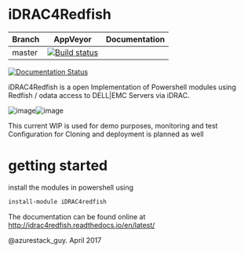 # iDRAC4Redfish
| Branch | AppVeyor | Documentation | 
| ------ | -------- | ------------- | 
| master | [![Build status](https://ci.appveyor.com/api/projects/status/7ft0dny2738lli8s/branch/master?svg=true)](https://ci.appveyor.com/project/bottkars/idrac4redfish)|
[![Documentation Status](https://readthedocs.org/projects/idrac4redfish/badge/?version=latest)](http://idrac4redfish.readthedocs.io/en/latest/?badge=latest)
                
iDRAC4Redfish is a open Implementation of Powershell modules using Redfish / odata access to DELL|EMC Servers via iDRAC.

![image](https://cloud.githubusercontent.com/assets/8255007/24893639/317f771e-1e85-11e7-807f-9afcc484ad3a.png)![image](https://cloud.githubusercontent.com/assets/8255007/24893670/7d10c714-1e85-11e7-959d-faf7243605a1.png)


This current WIP is used for demo purposes, monitoring and test
Configuration for Cloning and deployment is planned as well

# getting started
install the modules in powershell using 
```Powershell
install-module iDRAC4redfish
```
The documentation can be found online at 
http://idrac4redfish.readthedocs.io/en/latest/

@azurestack_guy. April 2017
